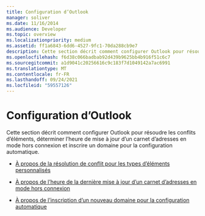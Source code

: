 ```yaml
---
title: Configuration d’Outlook
manager: soliver
ms.date: 11/16/2014
ms.audience: Developer
ms.topic: overview
ms.localizationpriority: medium
ms.assetid: ff1a6843-6dd6-4527-9fc1-70da288cb9e7
description: Cette section décrit comment configurer Outlook pour résoudre les conflits d’éléments, déterminer l’heure de mise à jour d’un carnet d’adresses en mode hors connexion et inscrire un domaine pour la configuration automatique.
ms.openlocfilehash: f6d38c066badbab92d439b9625bb4b916f51c6c7
ms.sourcegitcommit: a1d9041c20256616c9c183f7d1049142a7ac6991
ms.translationtype: MT
ms.contentlocale: fr-FR
ms.lasthandoff: 09/24/2021
ms.locfileid: "59557126"
---
```

# <a name="outlook-configuration"></a>Configuration d’Outlook

Cette section décrit comment configurer Outlook pour résoudre les conflits d’éléments, déterminer l’heure de mise à jour d’un carnet d’adresses en mode hors connexion et inscrire un domaine pour la configuration automatique.

- [À propos de la résolution de conflit pour les types d’éléments personnalisés](about-conflict-resolution-for-custom-item-types.md)
    
- [À propos de l’heure de la dernière mise à jour d’un carnet d’adresses en mode hors connexion](about-the-last-update-time-of-an-offline-address-book.md)
    
- [À propos de l’inscription d’un nouveau domaine pour la configuration automatique](about-registering-a-new-domain-for-automatic-configuration.md)
    

